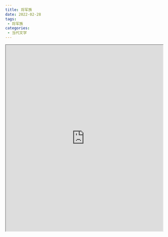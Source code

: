 ```yaml
---
title: 将军族
date: 2022-02-28
tags:
 - 将军族
categories:
 - 当代文学
---
```




<iframe src="https://study-doc.yourtools.icu/pdf/web/viewer.html?file=https://vkceyugu.cdn.bspapp.com/VKCEYUGU-e9075d72-0451-48df-afe1-d46932ae4554/9952e576-5e28-4b2c-add3-54e21ca11682.pdf" width="100%" height="600px"></iframe>
